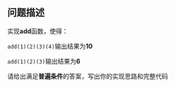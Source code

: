## 问题描述

<!-- 第一步：请使用「规范的md格式」详细描述问题 -->

<!-- 请二步：请在右侧选择合适的一到多个标签 -->

实现**add**函数，使得：

`add(1)(2)(3)(4)`输出结果为**10**

`add(1)(2)(3)`输出结果为**6**

请给出满足**普遍条件**的答案，写出你的实现思路和完整代码